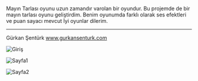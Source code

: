 Mayın Tarlası oyunu uzun zamandır varolan bir oyundur. 
Bu projemde de bir mayın tarlası oyunu geliştirdim. Benim oyunumda farklı olarak ses efektleri ve puan sayacı mevcut 
İyi oyunlar dilerim.

-----------
Gürkan Şentürk www.gurkansenturk.com






![Giriş](https://i.hizliresim.com/ppFWvp.png "Giriş Sayfası")

![Sayfa1](https://i.hizliresim.com/jD0Ufb.png "Oyundan Kesit -1")

![Sayfa2](https://i.hizliresim.com/JiPYfD.png "Oyundan Kesit -2")
